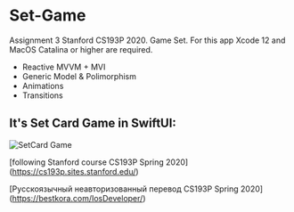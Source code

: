 # Set-Game
Assignment 3 Stanford CS193P 2020. Game Set.
For this app Xcode 12 and MacOS Catalina or higher are required.

- Reactive MVVM + MVI
- Generic Model & Polimorphism
- Animations
- Transitions


## It's Set Card Game in SwiftUI:
 
![SetCard Game ](Var2.gif)

[following Stanford course CS193P Spring 2020] (https://cs193p.sites.stanford.edu/)

[Русскоязычный неавторизованный перевод CS193P Spring 2020] (https://bestkora.com/IosDeveloper/)

